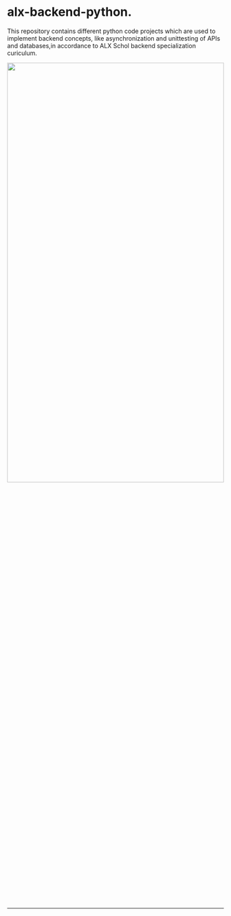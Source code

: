 # alx-backend-python.
This repository contains different python code projects which are used to implement backend concepts, like asynchronization and unittesting of APIs and databases,in accordance to ALX Schol backend specialization curiculum.

<img src="https://media.geeksforgeeks.org/wp-content/cdn-uploads/20210917204112/Top-10-Advance-Python-Concepts-That-You-Must-Know.png" width = "100%" height = "50%"/>

---
